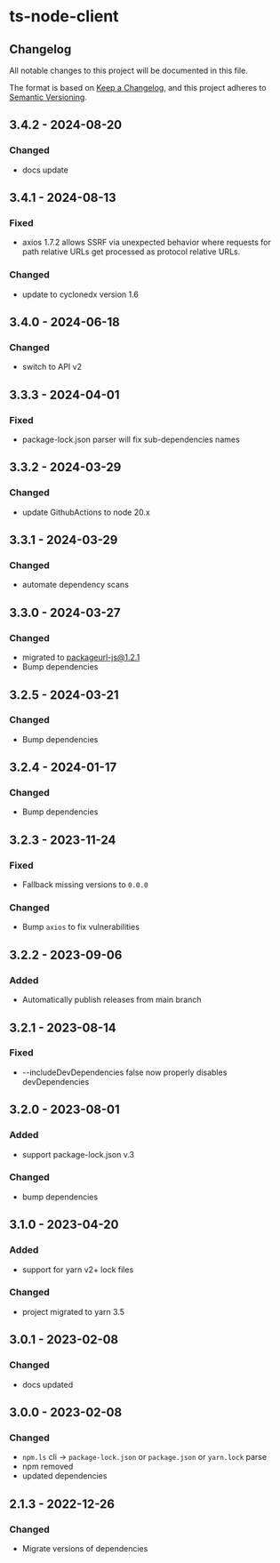 # ts-node-client

## Changelog

All notable changes to this project will be documented in this file.

The format is based on [Keep a Changelog](https://keepachangelog.com/en/1.0.0/),
and this project adheres to [Semantic Versioning](https://semver.org/spec/v2.0.0.html).


## 3.4.2 - 2024-08-20

### Changed
* docs update


## 3.4.1 - 2024-08-13

### Fixed
* axios 1.7.2 allows SSRF via unexpected behavior where requests for path relative URLs get processed as protocol relative URLs.

### Changed
* update to cyclonedx version 1.6


## 3.4.0 - 2024-06-18

### Changed
* switch to API v2


## 3.3.3 - 2024-04-01

### Fixed
* package-lock.json parser will fix sub-dependencies names


## 3.3.2 - 2024-03-29

### Changed
* update GithubActions to node 20.x


## 3.3.1 - 2024-03-29

### Changed
* automate dependency scans


## 3.3.0 - 2024-03-27

### Changed
* migrated to packageurl-js@1.2.1
* Bump dependencies


## 3.2.5 - 2024-03-21

### Changed
* Bump dependencies


## 3.2.4 - 2024-01-17

### Changed
* Bump dependencies


## 3.2.3 - 2023-11-24

### Fixed
* Fallback missing versions to `0.0.0`

### Changed
* Bump `axios` to fix vulnerabilities


## 3.2.2 - 2023-09-06

### Added
* Automatically publish releases from main branch


## 3.2.1 - 2023-08-14

### Fixed
* --includeDevDependencies false now properly disables devDependencies


## 3.2.0 - 2023-08-01

### Added
* support package-lock.json v.3

### Changed
* bump dependencies


## 3.1.0 - 2023-04-20

### Added
* support for yarn v2+ lock files
  
### Changed
* project migrated to yarn 3.5


## 3.0.1 - 2023-02-08

### Changed
* docs updated


## 3.0.0 - 2023-02-08

### Changed
* `npm.ls` cli -> `package-lock.json` or `package.json` or `yarn.lock` parse
* npm removed
* updated dependencies


## 2.1.3 - 2022-12-26

### Changed
* Migrate versions of dependencies
